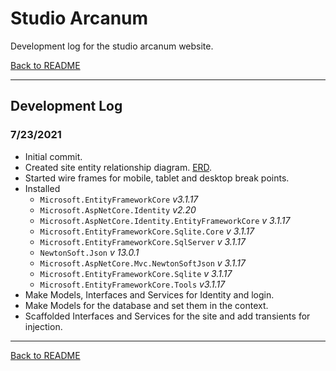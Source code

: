 # Studio Arcanum

Development log for the studio arcanum website.

[Back to README](README.md#change-log)

---

## Development Log

### 7/23/2021

+ Initial commit.
+ Created site entity relationship diagram.  [ERD](assets/ERD.jpg).
+ Started wire frames for mobile, tablet and desktop break points.
+ Installed 
  + `Microsoft.EntityFrameworkCore` *v3.1.17*
  + `Microsoft.AspNetCore.Identity` *v2.20*
  + `Microsoft.AspNetCore.Identity.EntityFrameworkCore` *v 3.1.17*
  + `Microsoft.EntityFrameworkCore.Sqlite.Core` *v 3.1.17*
  + `Microsoft.EntityFrameworkCore.SqlServer` *v 3.1.17*
  + `NewtonSoft.Json` *v 13.0.1*
  + `Microsoft.AspNetCore.Mvc.NewtonSoftJson` *v 3.1.17*
  + `Microsoft.EntityFrameworkCore.Sqlite` *v 3.1.17*
  + `Microsoft.EntityFrameworkCore.Tools` *v3.1.17*
+ Make Models, Interfaces and Services for Identity and login.
+ Make Models for the database and set them in the context.
+ Scaffolded Interfaces and Services for the site and add transients for injection.

---

[Back to README](README.md#change-log)